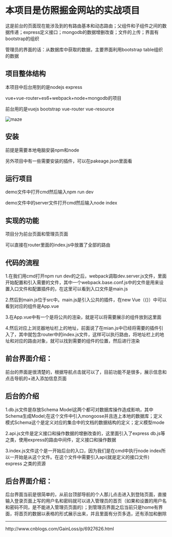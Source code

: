 <h1>本项目是仿照掘金网站的实战项目</h1>
<p>这是前台的页面现在能涉及到的有路由基本和动态路由；父组件和子组件之间的数据传递；express定义接口；mongodb的数据增删改查；文件的上传；界面有bootstrap的组织</p>
<p>管理员的界面的话：从数据库中获取的数据，主要界面利用bootstrap table组织的数据</p>
<h2>项目整体结构</h2>
<p>本项目中后台用到的是nodejs express</p>
<p>vue+vue-router+es6+webpack+node+mongodb的项目</p>
<p>前台用的是vuejs bootstrap vue-router vue-resource</p>

![maze](https://github.com/GainLoss/vue-node-mongodb/blob/master/static/introduct/1.png) 

<h2>安装</h2>
<p>前提是需要本地电脑安装npm和node<p>
<p>另外项目中有一些需要安装的插件，可以在pakeage.json里面看</p>
<h2>运行项目</h2>
<p>demo文件中打开cmd然后输入npm run dev</p>
<p>demo文件中的server文件打开cmd然后输入node index</p>
<h2>实现的功能</h2>
<p>项目分为前台页面和管理员页面</p>
<p>可以直接在router里面的index.js中放置了全部的路由</p>
<h2>代码的流程</h2>
<p>1.在我们用cmd打开npm run dev的之后，webpack调取dev.server.js文件，里面开始配置和引入需要的文件，其中一个webpack.base.conf.js中的文件是用来设置入口文件和配置插件的，在这里可以看到入口文件是main.js</p>
<p>2.然后到main.js位于src中。main.js是引入公共的插件，在new Vue（{}）中可以看到对应的组件是App.vue</p>
<p>3.在App.vue中有一个<router-view></router-view>是将公共的渲染，就是可以将需要展示的组件放到这里面</p>
<p>4.然后对应上浏览器地址栏上的地址，前面说了在mian.js中已经将需要的插件引入了，其中就包含router中的index.js文件，这样可以执行路由，将地址栏上的地址和对应的路由对象，就可以找到需要的组件的位置，然后进行渲染</p>
<h2>前台界面介绍：</h2>
<p>前台的界面是很清楚的，根据导航点击就可以了，目前功能不是很多，展示信息和点击导航的+进入添加信息页面</p>
<h2>后台的介绍</h2>
<p>1.db.js文件是存放Schema Model这两个都可对数据库操作造成影响，其中Schema生成Model;在这个文件中引入mongoose并且连上本地的数据库；定义模式Schema这个是定义对应的集合中的文档的数据结构的定义；定义模型mode</p>
<p>2.api.js文件是定义接口和操作数据的增删改查的，这里面引入了express db.js等之类，使用express的路由中间件，定义接口和操作数据</p>
<p>3.index.js文件这个是一开始后台的入口，因为我们是在cmd中执行node index所以一开始是从这个文件。在这个文件中需要引入api(就是定义的接口文件) express 之类的资源</p>
<h2>后台界面介绍：</h2>
<p>后台界面当前是很简单的，从前台顶部导航的个人那儿点击进入到登陆页面，直接输入登录页面上写的用户名和密码就可以进入管理员的首页（如果和设置的用户名和密码不同，是不能进入管理员页面的）；到管理员界面之后当前只是home有界面，将首页的数据以表格的形式展示出来，并且里面有分页多选，还有添加和删除</p>
<hr/>
http://www.cnblogs.com/GainLoss/p/6927626.html





